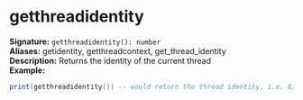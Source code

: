 # getthreadidentity
**Signature:** `getthreadidentity(): number` <br>
**Aliases:** getidentity, getthreadcontext, get_thread_identity <br>
**Description:** Returns the identity of the current thread <br>
**Example:**
```lua
print(getthreadidentity()) -- would return the thread identity, i.e. 6/7/8 (the "level")
```
